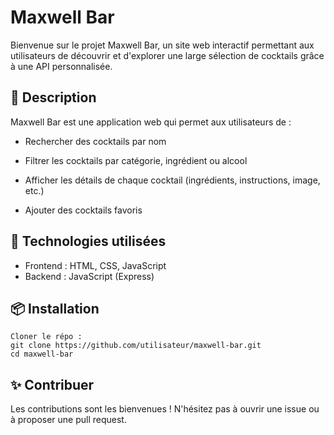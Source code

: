# Maxwell Bar

Bienvenue sur le projet Maxwell Bar, un site web interactif permettant aux utilisateurs de découvrir et d'explorer une large sélection de cocktails grâce à une API personnalisée.

## 🥂 Description

Maxwell Bar est une application web qui permet aux utilisateurs de :

- Rechercher des cocktails par nom

- Filtrer les cocktails par catégorie, ingrédient ou alcool

- Afficher les détails de chaque cocktail (ingrédients, instructions, image, etc.)

- Ajouter des cocktails favoris

## 🚀 Technologies utilisées

- Frontend : HTML, CSS, JavaScript
- Backend : JavaScript (Express)

## 📦 Installation

```
Cloner le répo : 
git clone https://github.com/utilisateur/maxwell-bar.git
cd maxwell-bar
```

## ✨ Contribuer

Les contributions sont les bienvenues ! N'hésitez pas à ouvrir une issue ou à proposer une pull request.